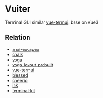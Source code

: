 # Vuiter

Terminal GUI similar [vue-termui](https://github.com/vue-terminal/vue-termui).
base on Vue3

## Relation

- [ansi-escapes](https://github.com/sindresorhus/ansi-escapes)
- [chalk](https://github.com/chalk/chalk)
- [yoga](https://github.com/facebook/yoga)
- [yoga-layout-prebuilt](https://github.com/vadimdemedes/yoga-layout-prebuilt)
- [vue-termui](https://github.com/vue-terminal/vue-termui)
- [blessed](https://github.com/chjj/blessed)
- [cheerio](https://github.com/cheeriojs/cheerio)
- [ink](https://github.com/vadimdemedes/ink)
- [terminal-kit](https://github.com/cronvel/terminal-kit)
